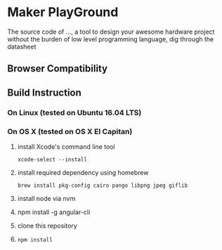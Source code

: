 # Maker PlayGround

The source code of ..., a tool to design your awesome hardware project
without the burden of low level programming language, dig through the
datasheet

## Browser Compatibility

## Build Instruction

### On Linux (tested on Ubuntu 16.04 LTS)

### On OS X (tested on OS X EI Capitan)
1. install Xcode's command line tool 
        
    `xcode-select --install`

2. install required dependency using homebrew
    
    `brew install pkg-config cairo pango libpng jpeg giflib`

3. install node via nvm
4. npm install -g angular-cli
5. clone this repository
6. `npm install`